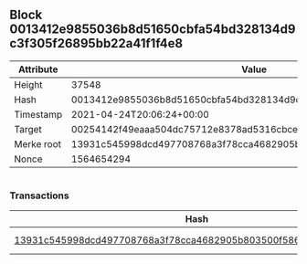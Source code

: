 ## Block 0013412e9855036b8d51650cbfa54bd328134d9c3f305f26895bb22a41f1f4e8

Attribute | Value
--- | ---
Height | 37548
Hash | 0013412e9855036b8d51650cbfa54bd328134d9c3f305f26895bb22a41f1f4e8
Timestamp | 2021-04-24T20:06:24+00:00
Target | 00254142f49eaaa504dc75712e8378ad5316cbcead634704b3734b6271167cc4
Merke root | 13931c545998dcd497708768a3f78cca4682905b803500f586bd1977d0e12ece
Nonce | 1564654294

```

```

### Transactions

Hash | Amount
--- | ---
[13931c545998dcd497708768a3f78cca4682905b803500f586bd1977d0e12ece](13931c545998dcd497708768a3f78cca4682905b803500f586bd1977d0e12ece.md) | 10.00000000 SKEPTI 
